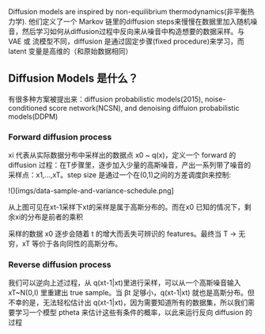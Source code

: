 Diffusion models are inspired by non-equilibrium thermodynamics(非平衡热力学). 他们定义了一个 Markov 链里的diffusion steps来慢慢在数据里加入随机噪音，然后学习如何从diffusion过程中反向来从噪音中构造想要的数据采样。与 VAE 或 流模型不同，diffusion 是通过固定步骤(fixed procedure)来学习，而 latent 变量是高维的（和原始数据相同）

## Diffusion Models 是什么？
有很多种方案被提出来：diffusion probabilistic models(2015), noise-conditioned score network(NCSN), and denoising diffuion probabilistic models(DDPM)

### Forward diffusion process
xi 代表从实际数据分布中采样出的数据点 x0 ~ q(x)，定义一个 forward 的 diffusion 过程：在T步骤里，逐步加入少量的高斯噪音，产出一系列带了噪音的采样点：x1,...,xT。step size 是通过一个在(0,1)之间的方差调度βt来控制:

!()[imgs/data-sample-and-variance-schedule.png]

从上图可见在xt-1采样下xt的采样是属于高斯分布的。而在x0 已知的情况下，剩余xi的分布是前者的乘积

采样的数据 x0 逐步会随着 t 的增大而丢失可辨识的 features。最终当 T -> 无穷，xT 等价于各向同性的高斯分布。

### Reverse diffusion process
我们可以逆向上述过程，从 q(xt-1|xt)里进行采样，可以从一个高斯噪音输入 xT~N(0,I) 里重建出 true sample。当 βt 足够小，q(xt-1|xt) 就也是高斯分布。但不幸的是，无法轻松估计出 q(xt-1|xt)，因为需要知道所有的数据集，所以我们需要学习一个模型 ptheta 来估计这些有条件的概率，以此来运行反向 diffusion 的过程

